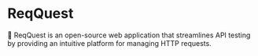 # ReqQuest
🚀 ReqQuest is an open-source web application that streamlines API testing by providing an intuitive platform for managing HTTP requests.

